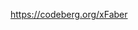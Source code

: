https://codeberg.org/xFaber

<!---
OnFaber/OnFaber is a ✨ special ✨ repository because its `README.md` (this file) appears on your GitHub profile.
You can click the Preview link to take a look at your changes.
--->
